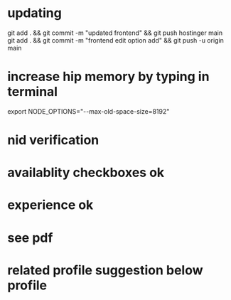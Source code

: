 # updating

git add . && git commit -m "updated frontend" && git push hostinger main
git add . && git commit -m "frontend edit option add" && git push -u origin main

# increase hip memory by typing in terminal
export NODE_OPTIONS="--max-old-space-size=8192"


# nid verification 
# availablity checkboxes ok
# experience ok
# see pdf
# related profile suggestion below profile